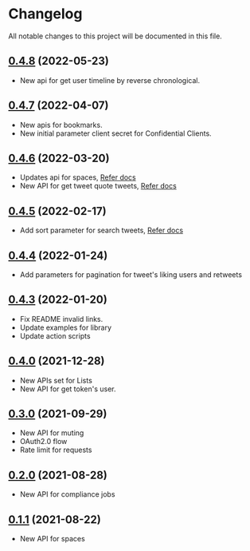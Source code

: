 # Changelog

All notable changes to this project will be documented in this file.

## [0.4.8](https://github.com/sns-sdks/go-twitter/v0.4.8) (2022-05-23)

- New api for get user timeline by reverse chronological.

## [0.4.7](https://github.com/sns-sdks/go-twitter/v0.4.7) (2022-04-07)

- New apis for bookmarks.
- New initial parameter client secret for Confidential Clients.

## [0.4.6](https://github.com/sns-sdks/go-twitter/v0.4.6) (2022-03-20)

- Updates api for spaces, [Refer docs](https://twittercommunity.com/t/bringing-tweets-shared-in-a-space-and-rsvp-count-to-the-spaces-endpoints/166746)
- New API for get tweet quote tweets, [Refer docs](https://twittercommunity.com/t/introducing-the-quote-tweets-lookup-endpoint-to-the-twitter-api-v2/168370)

## [0.4.5](https://github.com/sns-sdks/go-twitter/v0.4.5) (2022-02-17)

- Add sort parameter for search tweets, [Refer docs](https://twittercommunity.com/t/introducing-the-sort-order-parameter-for-search-endpoints-in-the-twitter-api-v2/166377)

## [0.4.4](https://github.com/sns-sdks/go-twitter/v0.4.4) (2022-01-24)

- Add parameters for pagination for tweet's liking users and retweets

## [0.4.3](https://github.com/sns-sdks/go-twitter/v0.4.3) (2022-01-20)

- Fix README invalid links.
- Update examples for library
- Update action scripts

## [0.4.0](https://github.com/sns-sdks/go-twitter/v0.4.0) (2021-12-28)

- New APIs set for Lists
- New API for get token's user.

## [0.3.0](https://github.com/sns-sdks/go-twitter/v0.3.0) (2021-09-29)

- New API for muting
- OAuth2.0 flow
- Rate limit for requests

## [0.2.0](https://github.com/sns-sdks/go-twitter/v0.2.0) (2021-08-28)

- New API for compliance jobs

## [0.1.1](https://github.com/sns-sdks/go-twitter/v0.1.1) (2021-08-22)

- New API for spaces
